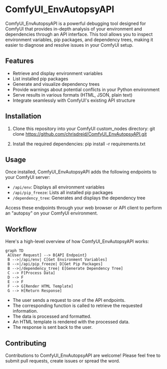 # ComfyUI_EnvAutopsyAPI

ComfyUI_EnvAutopsyAPI is a powerful debugging tool designed for ComfyUI that provides in-depth analysis of your environment and dependencies through an API interface. This tool allows you to inspect environment variables, pip packages, and dependency trees, making it easier to diagnose and resolve issues in your ComfyUI setup.

## Features

- Retrieve and display environment variables
- List installed pip packages
- Generate and visualize dependency trees
- Provide warnings about potential conflicts in your Python environment
- Serve results in various formats (HTML, JSON, plain text)
- Integrate seamlessly with ComfyUI's existing API structure

## Installation

1. Clone this repository into your ComfyUI custom_nodes directory:
git clone https://github.com/chrisdreid/ComfyUI_EnvAutopsyAPI.git
   
2. Install the required dependencies:
pip install -r requirements.txt

## Usage

Once installed, ComfyUI_EnvAutopsyAPI adds the following endpoints to your ComfyUI server:

- `/api/env`: Displays all environment variables
- `/api/pip_freeze`: Lists all installed pip packages
- `/dependency_tree`: Generates and displays the dependency tree

Access these endpoints through your web browser or API client to perform an "autopsy" on your ComfyUI environment.

## Workflow

Here's a high-level overview of how ComfyUI_EnvAutopsyAPI works:

```mermaid
graph TD
 A[User Request] --> B{API Endpoint}
 B -->|/api/env| C[Get Environment Variables]
 B -->|/api/pip_freeze| D[Get Pip Packages]
 B -->|/dependency_tree| E[Generate Dependency Tree]
 C --> F[Process Data]
 D --> F
 E --> F
 F --> G[Render HTML Template]
 G --> H[Return Response]
```
 - The user sends a request to one of the API endpoints.
 - The corresponding function is called to retrieve the requested information.
 - The data is processed and formatted.
 - An HTML template is rendered with the processed data.
 - The response is sent back to the user.

## Contributing
Contributions to ComfyUI_EnvAutopsyAPI are welcome! Please feel free to submit pull requests, create issues or spread the word.
